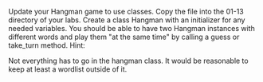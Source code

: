 Update your Hangman game to use classes.
Copy the file into the 01-13 directory of your labs.
Create a class Hangman with an initializer for any needed variables.
You should be able to have two Hangman instances with different words and play them "at the same time" by calling a guess or take_turn method.
Hint:

Not everything has to go in the hangman class. It would be reasonable to keep at least a wordlist outside of it.
